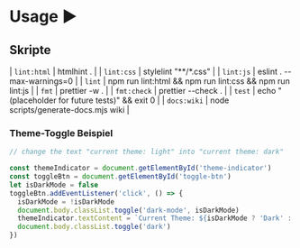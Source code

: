 # Usage ▶️

## Skripte
| `lint:html` | htmlhint . |
| `lint:css` | stylelint "**/*.css" |
| `lint:js` | eslint . --max-warnings=0 |
| `lint` | npm run lint:html && npm run lint:css && npm run lint:js |
| `fmt` | prettier -w . |
| `fmt:check` | prettier --check . |
| `test` | echo "(placeholder for future tests)" && exit 0 |
| `docs:wiki` | node scripts/generate-docs.mjs wiki |

### Theme-Toggle Beispiel

```js
// change the text "current theme: light" into "current theme: dark"

const themeIndicator = document.getElementById('theme-indicator')
const toggleBtn = document.getElementById('toggle-btn')
let isDarkMode = false
toggleBtn.addEventListener('click', () => {
  isDarkMode = !isDarkMode
  document.body.classList.toggle('dark-mode', isDarkMode)
  themeIndicator.textContent = `Current Theme: ${isDarkMode ? 'Dark' : 'Light'}`
  document.body.classList.toggle('dark')
})
```
